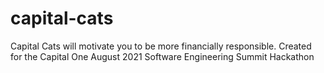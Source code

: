 # capital-cats
Capital Cats will motivate you to be more financially responsible. Created for the Capital One August 2021 Software Engineering Summit Hackathon
